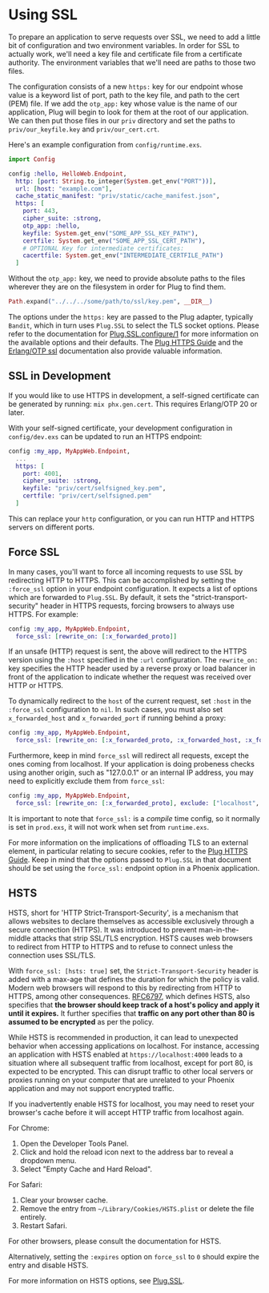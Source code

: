 # Using SSL

To prepare an application to serve requests over SSL, we need to add a little bit of configuration and two environment variables. In order for SSL to actually work, we'll need a key file and certificate file from a certificate authority. The environment variables that we'll need are paths to those two files.

The configuration consists of a new `https:` key for our endpoint whose value is a keyword list of port, path to the key file, and path to the cert (PEM) file. If we add the `otp_app:` key whose value is the name of our application, Plug will begin to look for them at the root of our application. We can then put those files in our `priv` directory and set the paths to `priv/our_keyfile.key` and `priv/our_cert.crt`.

Here's an example configuration from `config/runtime.exs`.

```elixir
import Config

config :hello, HelloWeb.Endpoint,
  http: [port: String.to_integer(System.get_env("PORT"))],
  url: [host: "example.com"],
  cache_static_manifest: "priv/static/cache_manifest.json",
  https: [
    port: 443,
    cipher_suite: :strong,
    otp_app: :hello,
    keyfile: System.get_env("SOME_APP_SSL_KEY_PATH"),
    certfile: System.get_env("SOME_APP_SSL_CERT_PATH"),
    # OPTIONAL Key for intermediate certificates:
    cacertfile: System.get_env("INTERMEDIATE_CERTFILE_PATH")
  ]

```

Without the `otp_app:` key, we need to provide absolute paths to the files wherever they are on the filesystem in order for Plug to find them.

```elixir
Path.expand("../../../some/path/to/ssl/key.pem", __DIR__)
```

The options under the `https:` key are passed to the Plug adapter, typically `Bandit`, which in turn uses `Plug.SSL` to select the TLS socket options. Please refer to the documentation for [Plug.SSL.configure/1](https://hexdocs.pm/plug/Plug.SSL.html#configure/1) for more information on the available options and their defaults. The [Plug HTTPS Guide](https://hexdocs.pm/plug/https.html) and the [Erlang/OTP ssl](https://www.erlang.org/doc/man/ssl.html) documentation also provide valuable information.

## SSL in Development

If you would like to use HTTPS in development, a self-signed certificate can be generated by running: `mix phx.gen.cert`. This requires Erlang/OTP 20 or later.

With your self-signed certificate, your development configuration in `config/dev.exs` can be updated to run an HTTPS endpoint:

```elixir
config :my_app, MyAppWeb.Endpoint,
  ...
  https: [
    port: 4001,
    cipher_suite: :strong,
    keyfile: "priv/cert/selfsigned_key.pem",
    certfile: "priv/cert/selfsigned.pem"
  ]
```

This can replace your `http` configuration, or you can run HTTP and HTTPS servers on different ports.

## Force SSL

In many cases, you'll want to force all incoming requests to use SSL by redirecting HTTP to HTTPS. This can be accomplished by setting the `:force_ssl` option in your endpoint configuration. It expects a list of options which are forwarded to `Plug.SSL`. By default, it sets the "strict-transport-security" header in HTTPS requests, forcing browsers to always use HTTPS. For example:

```elixir
config :my_app, MyAppWeb.Endpoint,
  force_ssl: [rewrite_on: [:x_forwarded_proto]]
```


If an unsafe (HTTP) request is sent, the above will redirect to the HTTPS version using the `:host` specified in the `:url` configuration. The `rewrite_on:` key specifies the HTTP header used by a reverse proxy or load balancer in front of the application to indicate whether the request was received over HTTP or HTTPS.

To dynamically redirect to the `host` of the current request, set `:host` in the `:force_ssl` configuration to `nil`. In such cases, you must also set `x_forwarded_host` and `x_forwarded_port` if running behind a proxy:

```elixir
config :my_app, MyAppWeb.Endpoint,
  force_ssl: [rewrite_on: [:x_forwarded_proto, :x_forwarded_host, :x_forwarded_port], host: nil]
```

Furthermore, keep in mind `force_ssl` will redirect all requests, except the ones coming from localhost. If your application is doing probeness checks using another origin, such as "127.0.0.1" or an internal IP address, you may need to explicitly exclude them from `force_ssl`:

```elixir
config :my_app, MyAppWeb.Endpoint,
  force_ssl: [rewrite_on: [:x_forwarded_proto], exclude: ["localhost", "127.0.0.1"]]
```

It is important to note that `force_ssl:` is a *compile* time config, so it normally is set in `prod.exs`, it will not work when set from `runtime.exs`.

For more information on the implications of offloading TLS to an external element, in particular relating to secure cookies, refer to the [Plug HTTPS Guide](https://hexdocs.pm/plug/https.html#offloading-tls). Keep in mind that the options passed to `Plug.SSL` in that document should be set using the `force_ssl:` endpoint option in a Phoenix application.

## HSTS

HSTS, short for 'HTTP Strict-Transport-Security', is a mechanism that allows websites to declare themselves as accessible exclusively through a secure connection (HTTPS). It was introduced to prevent man-in-the-middle attacks that strip SSL/TLS encryption. HSTS causes web browsers to redirect from HTTP to HTTPS and to refuse to connect unless the connection uses SSL/TLS.

With `force_ssl: [hsts: true]` set, the `Strict-Transport-Security` header is added with a max-age that defines the duration for which the policy is valid. Modern web browsers will respond to this by redirecting from HTTP to HTTPS, among other consequences. [RFC6797](https://tools.ietf.org/html/rfc6797), which defines HSTS, also specifies that **the browser should keep track of a host's policy and apply it until it expires.** It further specifies that **traffic on any port other than 80 is assumed to be encrypted** as per the policy.

While HSTS is recommended in production, it can lead to unexpected behavior when accessing applications on localhost. For instance, accessing an application with HSTS enabled at `https://localhost:4000` leads to a situation where all subsequent traffic from localhost, except for port 80, is expected to be encrypted. This can disrupt traffic to other local servers or proxies running on your computer that are unrelated to your Phoenix application and may not support encrypted traffic.

If you inadvertently enable HSTS for localhost, you may need to reset your browser's cache before it will accept HTTP traffic from localhost again.

For Chrome:
1. Open the Developer Tools Panel.
2. Click and hold the reload icon next to the address bar to reveal a dropdown menu.
3. Select "Empty Cache and Hard Reload".

For Safari:
1. Clear your browser cache.
2. Remove the entry from `~/Library/Cookies/HSTS.plist` or delete the file entirely.
3. Restart Safari.

For other browsers, please consult the documentation for HSTS.

Alternatively, setting the `:expires` option on `force_ssl` to `0` should expire the entry and disable HSTS.

For more information on HSTS options, see [Plug.SSL](https://hexdocs.pm/plug/Plug.SSL.html).
